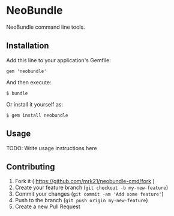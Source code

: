 # NeoBundle

NeoBundle command line tools.

## Installation

Add this line to your application's Gemfile:

    gem 'neobundle'

And then execute:

    $ bundle

Or install it yourself as:

    $ gem install neobundle

## Usage

TODO: Write usage instructions here

## Contributing

1. Fork it ( https://github.com/mrk21/neobundle-cmd/fork )
2. Create your feature branch (`git checkout -b my-new-feature`)
3. Commit your changes (`git commit -am 'Add some feature'`)
4. Push to the branch (`git push origin my-new-feature`)
5. Create a new Pull Request
